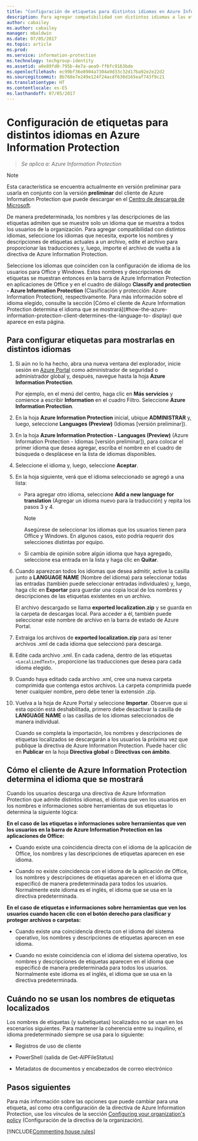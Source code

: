 ```yaml
---
title: "Configuración de etiquetas para distintos idiomas en Azure Information Protection"
description: Para agregar compatibilidad con distintos idiomas a las etiquetas que los usuarios ven en la barra de Information Protection, especifique los idiomas en la directiva de Azure Information Protection e importe las traducciones.
author: cabailey
ms.author: cabailey
manager: mbaldwin
ms.date: 07/05/2017
ms.topic: article
ms.prod: 
ms.service: information-protection
ms.technology: techgroup-identity
ms.assetid: a0e89fd0-795b-4e7a-aea9-ff6fc9163bde
ms.openlocfilehash: ec99bf36e8904a7304a9d33c32d17ba92e2e22d2
ms.sourcegitcommit: 8b768e7e249e124f24acdf630d165eaf743f9c21
ms.translationtype: HT
ms.contentlocale: es-ES
ms.lasthandoff: 07/05/2017
---
```

# <a name="how-to-configure-labels-for-different-languages-in-azure-information-protection"></a>Configuración de etiquetas para distintos idiomas en Azure Information Protection

>*Se aplica a: Azure Information Protection*

>[!NOTE]
>Esta característica se encuentra actualmente en versión preliminar para usarla en conjunto con la versión **preliminar** del cliente de Azure Information Protection que puede descargar en el [Centro de descarga de Microsoft](https://www.microsoft.com/en-us/download/details.aspx?id=53018).

De manera predeterminada, los nombres y las descripciones de las etiquetas admiten que se muestre solo un idioma que se muestra a todos los usuarios de la organización. Para agregar compatibilidad con distintos idiomas, seleccione los idiomas que necesita, exporte los nombres y descripciones de etiquetas actuales a un archivo, edite el archivo para proporcionar las traducciones y, luego, importe el archivo de vuelta a la directiva de Azure Information Protection.

Seleccione los idiomas que coinciden con la configuración de idioma de los usuarios para Office y Windows. Estos nombres y descripciones de etiquetas se muestran entonces en la barra de Azure Information Protection en aplicaciones de Office y en el cuadro de diálogo **Classify and protection - Azure Information Protection** (Clasificación y protección: Azure Information Protection), respectivamente. Para más información sobre el idioma elegido, consulte la sección [Cómo el cliente de Azure Information Protection determina el idioma que se mostrará](#how-the-azure-information-protection-client-determines-the-language-to- display) que aparece en esta página. 

## <a name="to-configure-labels-to-display-in-different-languages"></a>Para configurar etiquetas para mostrarlas en distintos idiomas

1. Si aún no lo ha hecho, abra una nueva ventana del explorador, inicie sesión en [Azure Portal](https://portal.azure.com) como administrador de seguridad o administrador global y, después, navegue hasta la hoja **Azure Information Protection**. 
    
    Por ejemplo, en el menú del centro, haga clic en **Más servicios** y comience a escribir **Information** en el cuadro Filtro. Seleccione **Azure Information Protection**.

2. En la hoja **Azure Information Protection** inicial, ubique **ADMINISTRAR** y, luego, seleccione **Languages (Preview)** (Idiomas [versión preliminar]).

3. En la hoja **Azure Information Protection - Languages (Preview)** (Azure Information Protection - Idiomas [versión preliminar]), para colocar el primer idioma que desea agregar, escriba el nombre en el cuadro de búsqueda o desplácese en la lista de idiomas disponibles. 

4. Seleccione el idioma y, luego, seleccione **Aceptar**.

5. En la hoja siguiente, verá que el idioma seleccionado se agregó a una lista:
    
    - Para agregar otro idioma, seleccione **Add a new language for translation** (Agregar un idioma nuevo para la traducción) y repita los pasos 3 y 4. 
        
        > [!NOTE]
        > Asegúrese de seleccionar los idiomas que los usuarios tienen para Office y Windows. En algunos casos, esto podría requerir dos selecciones distintas por equipo.
        
    - Si cambia de opinión sobre algún idioma que haya agregado, seleccione esa entrada en la lista y haga clic en **Quitar**.

6. Cuando aparezcan todos los idiomas que desea admitir, active la casilla junto a **LANGUAGE NAME** (Nombre del idioma) para seleccionar todas las entradas (también puede seleccionar entradas individuales) y, luego, haga clic en **Exportar** para guardar una copia local de los nombres y descripciones de las etiquetas existentes en un archivo. 
    
    El archivo descargado se llama **exported localization.zip** y se guarda en la carpeta de descargas local. Para acceder a él, también puede seleccionar este nombre de archivo en la barra de estado de Azure Portal.

7. Extraiga los archivos de **exported localization.zip** para así tener archivos .xml de cada idioma que seleccionó para descarga. 

8. Edite cada archivo .xml. En cada cadena, dentro de las etiquetas `<LocalizedText>`, proporcione las traducciones que desea para cada idioma elegido. 

9. Cuando haya editado cada archivo .xml, cree una nueva carpeta comprimida que contenga estos archivos. La carpeta comprimida puede tener cualquier nombre, pero debe tener la extensión .zip.

10. Vuelva a la hoja de Azure Portal y seleccione **Importar**. Observe que si esta opción está deshabilitada, primero debe desactivar la casilla de **LANGUAGE NAME** o las casillas de los idiomas seleccionados de manera individual.
    
    Cuando se completa la importación, los nombres y descripciones de etiquetas localizados se descargarán a los usuarios la próxima vez que publique la directiva de Azure Information Protection. Puede hacer clic en **Publicar** en la hoja **Directiva global** o **Directivas con ámbito**.

## <a name="how-the-azure-information-protection-client-determines-the-language-to-display"></a>Cómo el cliente de Azure Information Protection determina el idioma que se mostrará

Cuando los usuarios descarga una directiva de Azure Information Protection que admite distintos idiomas, el idioma que ven los usuarios en los nombres e informaciones sobre herramientas de sus etiquetas lo determina la siguiente lógica:

**En el caso de las etiquetas e informaciones sobre herramientas que ven los usuarios en la barra de Azure Information Protection en las aplicaciones de Office:**

- Cuando existe una coincidencia directa con el idioma de la aplicación de Office, los nombres y las descripciones de etiquetas aparecen en ese idioma.

- Cuando no existe coincidencia con el idioma de la aplicación de Office, los nombres y descripciones de etiquetas aparecen en el idioma que especificó de manera predeterminada para todos los usuarios. Normalmente este idioma es el inglés, el idioma que se usa en la directiva predeterminada.

**En el caso de etiquetas e informaciones sobre herramientas que ven los usuarios cuando hacen clic con el botón derecho para clasificar y proteger archivos o carpetas:**

- Cuando existe una coincidencia directa con el idioma del sistema operativo, los nombres y descripciones de etiquetas aparecen en ese idioma.

- Cuando no existe coincidencia con el idioma del sistema operativo, los nombres y descripciones de etiquetas aparecen en el idioma que especificó de manera predeterminada para todos los usuarios. Normalmente este idioma es el inglés, el idioma que se usa en la directiva predeterminada.

## <a name="when-localized-label-names-are-not-used"></a>Cuándo no se usan los nombres de etiquetas localizados

Los nombres de etiquetas (y subetiquetas) localizados no se usan en los escenarios siguientes. Para mantener la coherencia entre su inquilino, el idioma predeterminado siempre se usa para lo siguiente:

- Registros de uso de cliente

- PowerShell (salida de Get-AIPFileStatus)

- Metadatos de documentos y encabezados de correo electrónico


## <a name="next-steps"></a>Pasos siguientes

Para más información sobre las opciones que puede cambiar para una etiqueta, así como otra configuración de la directiva de Azure Information Protection, use los vínculos de la sección [Configuring your organization's policy](configure-policy.md#configuring-your-organizations-policy) (Configuración de la directiva de la organización).

[!INCLUDE[Commenting house rules](../includes/houserules.md)]


